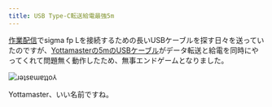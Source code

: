 ```yaml
---
title: USB Type-C転送給電最強5m
---
```

[作業配信](https://www.youtube.com/c/r7kamura)でsigma fp Lを接続するための長いUSBケーブルを探す日々を送っていたのですが、[Yottamasterの5mのUSBケーブル](https://www.amazon.co.jp/dp/B09Y1BY75P)がデータ転送と給電を同時にやってくれて問題無く動作したため、無事エンドゲームとなりました。

![](https://lh3.googleusercontent.com/AHZeMBvkumx58gDcLmEUS6a80ncA-Xc10CZvQ6kGv3etWj8c8REbQVYE14O_X5hGsU7WUwbAA0zmYSHHRY3AEqCkofd2KMYZsAZ7D6HeCDXXUU2lxPByxIje1WghwE_uXPxOOUAiQLinh3blTnfCpXs "ɹǝʇsɐɯɐʇʇo⅄")

Yottamaster、いい名前ですね。
